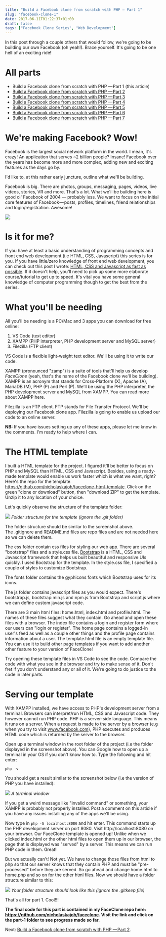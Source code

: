 ```yaml
---
title: "Build a Facebook clone from scratch with PHP — Part 1"
slug: "facebook-clone-1"
date: 2017-06-11T01:22:37+01:00
draft: false
tags: ["Facebook Clone Series", "Web Development"]
---
```


In this post through a couple others that would follow, we're going to be building our own Facebook (oh yeah!). Brace yourself. It's going to be one hell of an exciting ride!

# All parts
- Build a Facebook clone from scratch with PHP — Part 1 (this article)
- [Build a Facebook clone from scratch with PHP — Part 2](/facebook-clone-2)
- [Build a Facebook clone from scratch with PHP — Part 3](/facebook-clone-3)
- [Build a Facebook clone from scratch with PHP — Part 4](/facebook-clone-4)
- [Build a Facebook clone from scratch with PHP — Part 5](/facebook-clone-5)
- [Build a Facebook clone from scratch with PHP — Part 6](/facebook-clone-6)
- [Build a Facebook clone from scratch with PHP — Part 7](/facebook-clone-7)

# We're making Facebook? Wow!
Facebook is the largest social network platform in the world. I mean, it's crazy! An application that serves ~2 billion people? Insane! Facebook over the years has become more and more complex, adding new and exciting features as the days go by.

I'd like to, at this rather early juncture, outline what we'll be building.

Facebook is big. There are photos, groups, messaging, pages, videos, live videos, stories, VR and more. That's a lot. What we'll be building here is good ol' Facebook of 2004 — probably less. We want to focus on the initial core features of Facebook — posts, profiles, timelines, friend relationships and login/registration. Awesome!

![](/images/fbc1/faceclone-screenshot.png)

# Is it for me?
If you have at least a basic understanding of programming concepts and front end web development (i.e HTML, CSS, Javascript) this series is for you. If you have little/zero knowledge of front end web development, you can check out this post I wrote: [HTML, CSS and Javascript as fast as possible](/html-css-js). If it doesn't help, you'll need to pick up some more elaborate course/tutorial to get up to speed. It's vital you have some general knowledge of computer programming though to get the best from the series.

# What you'll be needing
All you'll be needing is a PC/Mac and 3 apps you can download for free online:

1. VS Code (text editor)
2. XAMPP (PHP interpreter, PHP development server and MySQL server)
3. Filezilla (FTP client)

VS Code is a flexible light-weight text editor. We'll be using it to write our code.

XAMPP (pronounced "zamp") is a suite of tools that'll help us develop _FaceClone_ (yeah, that's the name of the Facebook clone we'll be building). XAMPP is an acronym that stands for Cross-Platform (X), Apache (A), MariaDB (M), PHP (P) and Perl (P). We'll be using the PHP interpreter, the PHP development server and MySQL from XAMPP. You can read more about XAMPP here.

Filezilla is an FTP client. FTP stands for File Transfer Protocol. We'll be deploying our Facebook clone app. Filezilla is going to enable us upload our code to an online server.

**NB:** If you have issues setting up any of these apps, please let me know in the comments. I'm ready to help where I can.

# The HTML template
I built a HTML template for the project. I figured it'll be better to focus on PHP and MySQL than HTML, CSS and Javascript. Besides, using a ready-made template would enable us work faster which is what we want, right?
Here's the repo for the template: https://github.com/nicholaskajoh/faceclone-html-template. Click on the green "clone or download" button, then "download ZIP" to get the template. Unzip it to any location of your choice.

Let's quickly observe the structure of the template folder:

![](/images/fbc1/template-folder-structure.jpg)
*Folder structure for the template (ignore the .git folder)*

The folder structure should be similar to the screenshot above. The .gitignore and README.md files are repo files and are not needed here so we can delete them.

The css folder contain css files for styling our web app. There are several "bootstrap" files and a style.css file. [Bootstrap](https://getbootstrap.com) is a HTML, CSS and Javascript framework that helps us built beautiful and responsive UIs quickly. I used Bootstrap for the template. In the style.css file, I specified a couple of styles to customize Bootstrap.

The fonts folder contains the gyphicons fonts which Bootstrap uses for its icons.

The js folder contains javascript files as you would expect. There's bootstrap.js, bootstrap.min.js and npm.js from Bootstrap and script.js where we can define custom javascript code.

There are 3 main html files: home.html, index.html and profile.html. The names of these files suggest what they contain. Go ahead and open these files with a browser. The index file contains a login and register form where our users can "login or register". The home page contains a logged-in user's feed as well as a couple other things and the profile page contains information about a user. The template.html file is an empty template file. You can use it to build other page templates if you want to add another other feature to your version of FaceClone!

Try opening these template files in VS Code to see the code. Compare the code with what you see in the browser and try to make sense of it. Don't fret if you don't understand any or all of it. We're going to do justice to the code in later parts.

# Serving our template
With XAMPP installed, we have access to PHP's development server from a terminal. Browsers can interpret/run HTML, CSS and Javascript code. They however cannot run PHP code. PHP is a server-side language. This means it runs on a server. When a request is made to the server by a browser (e.g when you try to visit www.facebook.com), PHP executes and produces HTML code which is returned by the server to the browser.

Open up a terminal window in the root folder of the project (i.e the folder displayed in the screenshot above). You can Google how to open up a terminal in your OS if you don't know how to. Type the following and hit enter:

    php -v

You should get a result similar to the screenshot below (i.e the version of PHP you have installed):

![](/images/fbc1/php-version.jpg)
*A terminal window*

If you get a weird message like "invalid command" or something, your XAMPP is probably not properly installed. Post a comment on this article if you have any issues installing any of the apps we'll be using.

Now type in `php -S localhost:8080` and hit enter. This command starts up the PHP development server on port 8080. Visit http://localhost:8080 on your browser. Our FaceClone template is opened up!
Unlike when we clicked index.html or the other html files to open them up in our browser, the page that is displayed was "served" by a server. This means we can run PHP code in them. Great!

But we actually can't! Not yet. We have to change those files from html to php so that our server knows that they contain PHP and must be "pre-processed" before they are served. So go ahead and change home.html to home.php and so on for the other html files. Now we should have a folder structure similar to this:

![](/images/fbc1/template-to-php.jpg)
*Your folder structure should look like this (ignore the .gitkeep file)*

That's all for part 1. Cool!!!

__The final code for this part is contained in my FaceClone repo here: https://github.com/nicholaskajoh/faceclone. Visit the link and click on the part-1 folder to see progress made so far.__

Next: [Build a Facebook clone from scratch with PHP — Part 2](/facebook-clone-2).